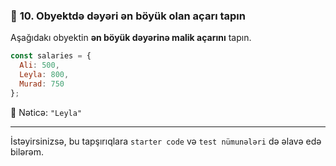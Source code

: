 
### 🔀 **10. Obyektdə dəyəri ən böyük olan açarı tapın**

Aşağıdakı obyektin **ən böyük dəyərinə malik açarını** tapın.

```js
const salaries = {
  Ali: 500,
  Leyla: 800,
  Murad: 750
};
```

🟰 Nəticə: `"Leyla"`

---

İstəyirsinizsə, bu tapşırıqlara `starter code` və `test nümunələri` də əlavə edə bilərəm.
